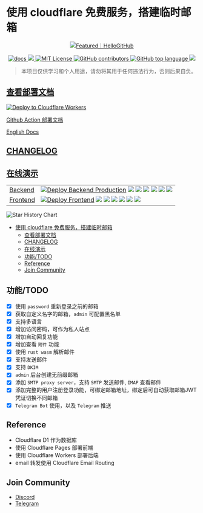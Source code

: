 # 使用 cloudflare 免费服务，搭建临时邮箱

<p align="center">
  <a href="https://hellogithub.com/repository/2ccc64bb1ba346b480625f584aa19eb1" target="_blank">
    <img src="https://abroad.hellogithub.com/v1/widgets/recommend.svg?rid=2ccc64bb1ba346b480625f584aa19eb1&claim_uid=FxNypXK7UQ9OECT" alt="Featured｜HelloGitHub"/>
  </a>
</p>


<p align="center">
  <a href="https://temp-mail-docs.awsl.uk" target="_blank">
    <img alt="docs" src="https://img.shields.io/badge/docs-grey?style=for-the-badge&logo=vitepress">
  </a>
  <a href="https://github.com/dreamhunter2333/cloudflare_temp_email/releases/latest" target="_blank">
    <img src="https://img.shields.io/github/v/release/dreamhunter2333/cloudflare_temp_email?style=for-the-badge">
  </a>
  <a href="https://github.com/dreamhunter2333/cloudflare_temp_email/blob/main/LICENSE" target="_blank">
    <img alt="MIT License" src="https://img.shields.io/github/license/dreamhunter2333/cloudflare_temp_email?style=for-the-badge">
  </a>
  <a href="https://github.com/dreamhunter2333/cloudflare_temp_email/graphs/contributors" target="_blank">
   <img alt="GitHub contributors" src="https://img.shields.io/github/contributors/dreamhunter2333/cloudflare_temp_email?style=for-the-badge">
  </a>
  <a href="">
    <img alt="GitHub top language" src="https://img.shields.io/github/languages/top/dreamhunter2333/cloudflare_temp_email?style=for-the-badge">
  </a>
  <a href="">
    <img src="https://img.shields.io/github/last-commit/dreamhunter2333/cloudflare_temp_email?style=for-the-badge">
  </a>
</p>

> 本项目仅供学习和个人用途，请勿将其用于任何违法行为，否则后果自负。

## [查看部署文档](https://temp-mail-docs.awsl.uk)

[![Deploy to Cloudflare Workers](https://deploy.workers.cloudflare.com/button)](https://deploy.workers.cloudflare.com/?url=https://github.com/dreamhunter2333/cloudflare_temp_email)

[Github Action 部署文档](https://temp-mail-docs.awsl.uk/zh/guide/github-action.html)

[English Docs](https://temp-mail-docs.awsl.uk/en/)

## [CHANGELOG](CHANGELOG.md)

## [在线演示](https://mail.awsl.uk/)

|                                            |                                                                                                                                                                                                                                                                                                                                                                                                                                                                                                                                                                                |
| ------------------------------------------ | ------------------------------------------------------------------------------------------------------------------------------------------------------------------------------------------------------------------------------------------------------------------------------------------------------------------------------------------------------------------------------------------------------------------------------------------------------------------------------------------------------------------------------------------------------------------------------ |
| [Backend](https://temp-email-api.awsl.uk/) | [![Deploy Backend Production](https://github.com/dreamhunter2333/cloudflare_temp_email/actions/workflows/backend_deploy.yaml/badge.svg)](https://github.com/dreamhunter2333/cloudflare_temp_email/actions/workflows/backend_deploy.yaml) ![](https://uptime.aks.awsl.icu/api/badge/10/status) ![](https://uptime.aks.awsl.icu/api/badge/10/uptime) ![](https://uptime.aks.awsl.icu/api/badge/10/ping) ![](https://uptime.aks.awsl.icu/api/badge/10/avg-response) ![](https://uptime.aks.awsl.icu/api/badge/10/cert-exp) ![](https://uptime.aks.awsl.icu/api/badge/10/response) |
| [Frontend](https://mail.awsl.uk/)          | [![Deploy Frontend](https://github.com/dreamhunter2333/cloudflare_temp_email/actions/workflows/frontend_deploy.yaml/badge.svg)](https://github.com/dreamhunter2333/cloudflare_temp_email/actions/workflows/frontend_deploy.yaml) ![](https://uptime.aks.awsl.icu/api/badge/12/status) ![](https://uptime.aks.awsl.icu/api/badge/12/uptime) ![](https://uptime.aks.awsl.icu/api/badge/12/ping) ![](https://uptime.aks.awsl.icu/api/badge/12/avg-response) ![](https://uptime.aks.awsl.icu/api/badge/12/cert-exp) ![](https://uptime.aks.awsl.icu/api/badge/12/response)         |

<picture>
  <source media="(prefers-color-scheme: dark)" srcset="https://api.star-history.com/svg?repos=dreamhunter2333/cloudflare_temp_email&type=Date&theme=dark" />
  <source media="(prefers-color-scheme: light)" srcset="https://api.star-history.com/svg?repos=dreamhunter2333/cloudflare_temp_email&type=Date" />
  <img alt="Star History Chart" src="https://api.star-history.com/svg?repos=dreamhunter2333/cloudflare_temp_email&type=Date" />
</picture>

- [使用 cloudflare 免费服务，搭建临时邮箱](#使用-cloudflare-免费服务搭建临时邮箱)
  - [查看部署文档](#查看部署文档)
  - [CHANGELOG](#changelog)
  - [在线演示](#在线演示)
  - [功能/TODO](#功能todo)
  - [Reference](#reference)
  - [Join Community](#join-community)

## 功能/TODO

- [x] 使用 `password` 重新登录之前的邮箱
- [x] 获取自定义名字的邮箱，`admin` 可配置黑名单
- [x] 支持多语言
- [x] 增加访问密码，可作为私人站点
- [x] 增加自动回复功能
- [x] 增加查看 `附件` 功能
- [x] 使用 `rust wasm` 解析邮件
- [x] 支持发送邮件
- [x] 支持 `DKIM`
- [x] `admin` 后台创建无前缀邮箱
- [x] 添加 `SMTP proxy server`，支持 `SMTP` 发送邮件, `IMAP` 查看邮件
- [x] 添加完整的用户注册登录功能，可绑定邮箱地址，绑定后可自动获取邮箱JWT凭证切换不同邮箱
- [x] `Telegram Bot` 使用，以及 `Telegram` 推送

## Reference

- Cloudflare D1 作为数据库
- 使用 Cloudflare Pages 部署前端
- 使用 Cloudflare Workers 部署后端
- email 转发使用 Cloudflare Email Routing

## Join Community

- [Discord](https://discord.gg/dQEwTWhA6Q)
- [Telegram](https://t.me/cloudflare_temp_email)
